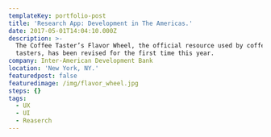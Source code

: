 ```yaml
---
templateKey: portfolio-post
title: 'Research App: Development in The Americas.'
date: 2017-05-01T14:04:10.000Z
description: >-
  The Coffee Taster’s Flavor Wheel, the official resource used by coffee
  tasters, has been revised for the first time this year.
company: Inter-American Development Bank
location: 'New York, NY.'
featuredpost: false
featuredimage: /img/flavor_wheel.jpg
steps: {}
tags:
  - UX
  - UI
  - Reaserch
---
```


